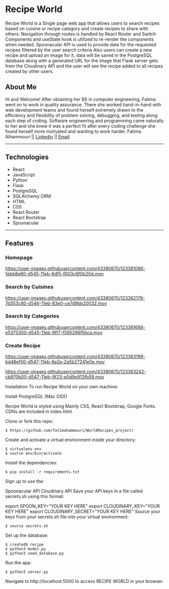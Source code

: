 
# Recipe World
Recipe World is a Single page web app that allows users to search recipes based on cuisine or recipe category and  create recipes to share with others.
Navigation through routes is handled by React Router and Switch Components and useState hook is utilized to re-render the components when needed.
Spoonacular API is used to provide data for the requested recipes filtered by the user search criteria Also users can create a new recipe and  upload an image for it, data will be saved in the PostgreSQL database along with a generated URL for the image that Flask server gets from the Cloudinary API and the user will see the recipe added to all recipes created by other users.


## About Me
Hi and Welcome! 
After obtaining her BS in computer engineering, Fatima went on to work in quality assurance. There she worked hand-in-hand with web development teams and found herself extremely drawn to the efficiency and flexibility of problem solving, debugging, and testing along each step of coding. Software engineering and programming came naturally to her and she knew it was a perfect fit after every coding challenge she found herself more motivated and wanting to work harder.
Fatima Alhammouri || [Linkedin](https://www.linkedin.com/in/fatimaalhammouri/) || [Email](fatima.hammouri@gmail.com) 

---
## Technologies
* React
* JavaScript
* Python
* Flask
* PostgreSQL
* SQLAlchemy ORM
* HTML
* CSS
* React Router
* React Bootstrap
* Spoonacular
---
## Features

### Homepage

https://user-images.githubusercontent.com/43380670/123381086-1ebb8e80-d545-11eb-8df5-f003c6f0b20d.mov



### Search by Cuisines

https://user-images.githubusercontent.com/43380670/123382178-7d353c80-d546-11eb-83e0-ce7d9bb20032.mov



### Search by Categories
 
https://user-images.githubusercontent.com/43380670/123381688-e5375300-d545-11eb-9ff7-f595296f5bca.mov



### Create Recipe

https://user-images.githubusercontent.com/43380670/123383199-bd48ef00-d547-11eb-8a2e-2a5b27241e0e.mov

https://user-images.githubusercontent.com/43380670/123383242-cb970b00-d547-11eb-9f23-e0d9e913fb59.mov



Installation
To run Recipe World on your own machine:

Install PostgreSQL (Mac OSX)

Recipe World is styled using Mainly CSS, React Bootstrap, Google Fonts. CDNs are included in index.html

Clone or fork this repo:
```
$ https://github.com/fatimahammouri/WorldRecipes_project/
```
Create and activate a virtual environment inside your directory:
```
$ virtualenv env
$ source env/bin/activate
```
Install the dependencies:
```
$ pip install -r requirements.txt
```
Sign up to use the:

Spoonacular API
Cloudinary API
Save your API keys in a file called secrets.sh using this format:

export SPOON_KEY="YOUR KEY HERE"
export  CLOUDINARY_KEY="YOUR KEY HERE"
export  CLOUDINARY_SECRET="YOUR KEY HERE"
Source your keys from your secrets.sh file into your virtual environment:
```
$ source secrets.sh
```
Set up the database:
```
$ createdb recipe
$ python3 model.py
$ python3 seed_database.py
```
Run the app:
```
$ python3 server.py
```
Navigate to http://localhost:5000 to access RECIPE WORLD in your browser.







